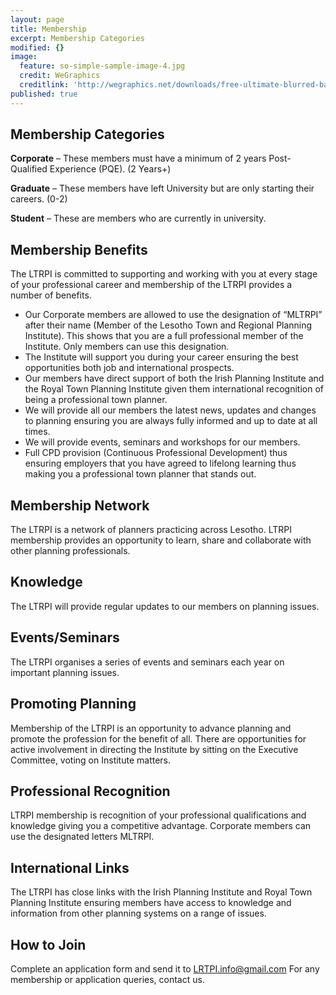 ```yaml
---
layout: page
title: Membership
excerpt: Membership Categories
modified: {}
image:
  feature: so-simple-sample-image-4.jpg
  credit: WeGraphics
  creditlink: 'http://wegraphics.net/downloads/free-ultimate-blurred-background-pack/'
published: true
---
```


## Membership Categories
**Corporate** – These members must have a minimum of 2 years Post-Qualified Experience (PQE).  (2 Years+)

**Graduate** – These members have left University but are only starting their careers. (0-2) 

**Student** – These are members who are currently in university.

## Membership Benefits

The LTRPI is committed to supporting and working with you at every stage of your professional career and membership of the LTRPI provides a number of benefits. 

-	Our Corporate members are allowed to use the designation of “MLTRPI” after their name (Member of the Lesotho Town and Regional Planning Institute). This shows that you are a full professional member of the Institute. Only members can use this designation. 
-	The Institute will support you during your career ensuring the best opportunities both job and international prospects.
-	Our members have direct support of both the Irish Planning Institute and the Royal Town Planning Institute given them international recognition of being a professional town planner. 
-	We will provide all our members the latest news, updates and changes to planning ensuring you are always fully informed and up to date at all times.
-	We will provide events, seminars and workshops for our members.
-	Full CPD provision (Continuous Professional Development) thus ensuring employers that you have agreed to lifelong learning thus making you a professional town planner that stands out. 

## Membership Network
The LTRPI is a network of planners practicing across Lesotho. LTRPI membership provides an opportunity to learn, share and collaborate with other planning professionals.

## Knowledge
The LTRPI will provide regular updates to our members on planning issues. 

## Events/Seminars
The LTRPI organises a series of events and seminars each year on important planning issues. 

## Promoting Planning
Membership of the LTRPI is an opportunity to advance planning and promote the profession for the benefit of all. There are opportunities for active involvement in directing the Institute by sitting on the Executive Committee, voting on Institute matters.

## Professional Recognition
LTRPI membership is recognition of your professional qualifications and knowledge giving you a competitive advantage. Corporate members can use the designated letters MLTRPI.

## International Links
The LTRPI has close links with the Irish Planning Institute and Royal Town Planning Institute ensuring members have access to knowledge and information from other planning systems on a range of issues.

## How to Join
Complete an application form and send it to LRTPI.info@gmail.com  For any membership or application queries, contact us. 


